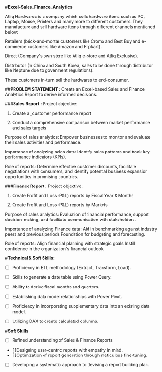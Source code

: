 #**Excel-Sales_Finance_Analytics**

Atliq Hardwares is a company which sells hardware items such as PC, Laptop, Mouse, Printers and many more to different customers. They manufacture and sell hardware items through different channels mentioned below:

Retailers (brick-and-mortar customers like Croma and Best Buy and e-commerce customers like Amazon and Flipkart).

Direct (Company's own store like Atliq e-store and Atliq Exclusive).

Distributor (In China and South Korea, sales to be done through distributor like Neptune due to govenment regulations).

These customers in-turn sell the hardwares to end-consumer.

##**PROBLEM STATEMENT :**
Create an Excel-based Sales and Finance Analytics Report to derive informed decisions.

###**Sales Report :**
Project objective:

1. Create a _customer performance report

2. Conduct a comprehensive comparison between market performance and sales targets

Purpose of sales analytics: Empower businesses to monitor and evaluate their sales activities and performance.

Importance of analyzing sales data: Identify sales patterns and track key performance indicators (KPIs).

Role of reports: Determine effective customer discounts, facilitate negotiations with consumers, and identify potential business expansion opportunities in promising countries.

###**Finance Report :**
Project objective:

1. Create Profit and Loss (P&L) reports by Fiscal Year & Months

2. Create Profit and Loss (P&L) reports by Markets

Purpose of sales analytics: Evaluation of financial performance, support decision-making, and facilitate communication with stakeholders.

Importance of analyzing Finance data: Aid in benchmarking against industry peers and previous periods Foundation for budgeting and forecasting.

Role of reports: Align financial planning with strategic goals Instill confidence in the organization's financial outlook.

#**Technical & Soft Skills:**
 
- [ ] Proficiency in ETL methodology (Extract, Transform, Load).
- [ ] Skills to generate a date table using Power Query.
- [ ] Ability to derive fiscal months and quarters.
- [ ] Establishing data model relationships with Power Pivot.
- [ ] Proficiency in incorporating supplementary data into an existing data model.
- [ ] Utilizing DAX to create calculated columns.

 
#**Soft Skills:**
 
- [ ] Refined understanding of Sales & Finance Reports
- [ ]Designing user-centric reports with empathy in mind.
- [ ]Optimization of report generation through meticulous fine-tuning.
- [ ] Developing a systematic approach to devising a report building plan.
